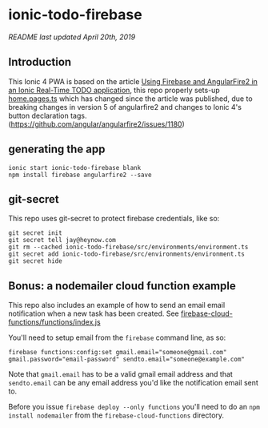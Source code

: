 # ionic-todo-firebase

*README last updated April 20th, 2019*

## Introduction

This Ionic 4 PWA is based on the article [Using Firebase and AngularFire2 in an Ionic Real-Time TODO application](https://www.javascripttuts.com/using-firebase-and-angularfire2-in-an-ionic-real-time-todo-application/), this repo properly sets-up [home.pages.ts](<./ionic-todo-firebase/src/app/home/home.page.ts>) which has changed since the article was published, due to breaking changes in version 5 of angularfire2 and changes to Ionic 4's button declaration tags.
(https://github.com/angular/angularfire2/issues/1180)

## generating the app
```
ionic start ionic-todo-firebase blank
npm install firebase angularfire2 --save
```

## git-secret

This repo uses git-secret to protect firebase credentials, like so:
```
git secret init
git secret tell jay@heynow.com
git rm --cached ionic-todo-firebase/src/environments/environment.ts
git secret add ionic-todo-firebase/src/environments/environment.ts
git secret hide
```

## Bonus: a nodemailer cloud function example

This repo also includes an example of how to send an email email notification when a new task has been created. See [firebase-cloud-functions/functions/index.js](<./firebase-cloud-functions/functions/index.js>)

You'll need to setup email from the `firebase` command line, as so:
```
firebase functions:config:set gmail.email="someone@gmail.com" gmail.password="email-password" sendto.email="someone@example.com"
```
Note that `gmail.email` has to be a valid gmail email address and that `sendto.email` can be any email address you'd like the notification email sent to.

Before you issue `firebase deploy --only functions` you'll need to do an `npm install nodemailer` from the `firebase-cloud-functions` directory.
